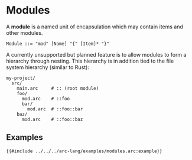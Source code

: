 # Modules

A **module** is a named unit of encapsulation which may contain items and other modules.

```grammar
Module ::= "mod" [Name] "{" [Item]* "}"
```

A currently unsupported but planned feature is to allow modules to form a hierarchy through nesting. This hierarchy is in addition tied to the file system hierarchy (similar to Rust):

```text
my-project/
  src/
    main.arc     # :: (root module)
    foo/
      mod.arc    # ::foo
      bar/
        mod.arc  # ::foo::bar
    baz/
      mod.arc    # ::foo::baz
```

## Examples

```arc-lang
{{#include ../../../arc-lang/examples/modules.arc:example}}
```
